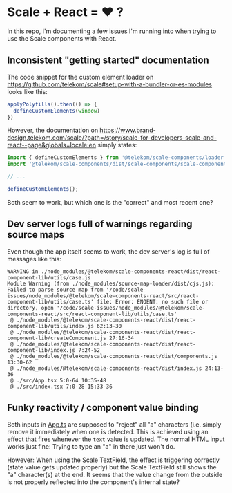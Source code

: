 # Scale + React = ❤️ ?

In this repo, I'm documenting a few issues I'm running into when trying to use the Scale components with React.

## Inconsistent "getting started" documentation

The code snippet for the custom element loader on https://github.com/telekom/scale#setup-with-a-bundler-or-es-modules
looks like this:

```ts
applyPolyfills().then(() => {
  defineCustomElements(window)
})
```

However, the documentation
on https://www.brand-design.telekom.com/scale/?path=/story/scale-for-developers-scale-and-react--page&globals=locale:en
simply states:

```ts
import { defineCustomElements } from '@telekom/scale-components/loader';
import '@telekom/scale-components/dist/scale-components/scale-components.css';

// ...

defineCustomElements();
```

Both seem to work, but which one is the "correct" and most recent one?

## Dev server logs full of warnings regarding source maps

Even though the app itself seems to work, the dev server's log is full of messages like this:

```
WARNING in ./node_modules/@telekom/scale-components-react/dist/react-component-lib/utils/case.js
Module Warning (from ./node_modules/source-map-loader/dist/cjs.js):
Failed to parse source map from '/code/scale-issues/node_modules/@telekom/scale-components-react/src/react-component-lib/utils/case.ts' file: Error: ENOENT: no such file or directory, open '/code/scale-issues/node_modules/@telekom/scale-components-react/src/react-component-lib/utils/case.ts'
 @ ./node_modules/@telekom/scale-components-react/dist/react-component-lib/utils/index.js 62:13-30
 @ ./node_modules/@telekom/scale-components-react/dist/react-component-lib/createComponent.js 27:16-34
 @ ./node_modules/@telekom/scale-components-react/dist/react-component-lib/index.js 7:24-52
 @ ./node_modules/@telekom/scale-components-react/dist/components.js 13:30-62
 @ ./node_modules/@telekom/scale-components-react/dist/index.js 24:13-36
 @ ./src/App.tsx 5:0-64 10:35-48
 @ ./src/index.tsx 7:0-28 15:33-36
```

## Funky reactivity / component value binding

Both inputs in [App.ts](src/App.tsx) are supposed to "reject" all "a" characters (i.e. simply remove it immediately when
one is detected. This is achieved using an effect that fires whenever the `text` value is updated. The normal HTML input
works just fine: Trying to type an "a" in there just won't do.

However: When using the Scale TextField, the effect is triggering correctly (state value gets updated properly) but the
Scale TextField still shows the "a" character(s) at the end. It seems that the value change from the outside is not
properly reflected into the component's internal state?
